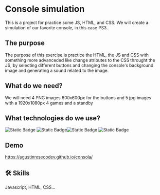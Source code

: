 
# Console simulation

This is a project for practice some JS, HTML, and CSS. We will create a simulation of our favorite console, in this case PS3. 

## The purpose

The purpose of this exercise is practice the HTML, the JS and CSS with something more advanceded like change atributes to the CSS throught the JS, by selecting different buttons and changing the console's background image and generating a sound related to the image.

## What do we need?
We will need 4 PNG images 600x600px for the buttons and 5 jpg images with a 1920x1080px 4 games and a standby

## What technologies do we use?


![Static Badge](https://img.shields.io/badge/HTML5-orange?style=for-the-badge&logo=html5&logoColor=orange&labelColor=black&color=black)
![Static Badge](https://img.shields.io/badge/Javascript%20-%20yellow?style=for-the-badge&logo=Javascript&logoColor=e8d44d&labelColor=black&color=black)![Static Badge](https://img.shields.io/badge/Bootstrap-%20yellow?style=for-the-badge&logo=Bootstrap&logoColor=8530d5&labelColor=black&color=black)
![Static Badge](https://img.shields.io/badge/CSS3-%20yellow?style=for-the-badge&logo=CSS3&logoColor=0274b5&labelColor=black&color=black)




## Demo

https://agustinresecodev.github.io/consola/


## 🛠 Skills
Javascript, HTML, CSS...


